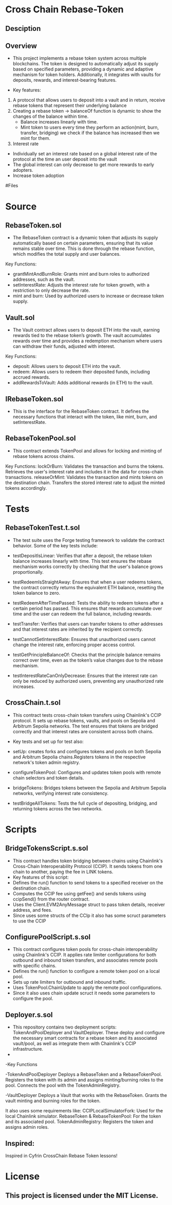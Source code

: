 # Cross Chain Rebase-Token
## Desciption
## Overview
- This project implements a rebase token system across multiple blockchains. The token is designed to automatically adjust its supply based on specified parameters, providing a dynamic and adaptive mechanism for token holders. Additionally, it integrates with vaults for deposits, rewards, and interest-bearing features.

- Key features:
1. A protocol that allows users to deposit into a vault and in return, receive rebase tokens that represent their underlying balance
2. Creating a rebase token -> balanceOf function is dynamic to show the changes of the balance within time.
    - Balance increases linearly with time.
    - Mint token to users every time they perform an action(mint, burn, transfer, bridging) we check if the balance has increased then we mint for them.
3. Interest rate
- Individually set an interest rate based on a global interest rate of the protocol at the time an user deposit into the vault
- The global interest can only decrease to get more rewards to early adopters.
- Increase token adoption


#Files

# Source
## RebaseToken.sol
- The RebaseToken contract is a dynamic token that adjusts its supply automatically based on certain parameters, ensuring that its value remains stable over time. This is done through the rebase function, which modifies the total supply and user balances.

Key Functions:
- grantMintAndBurnRole: Grants mint and burn roles to authorized addresses, such as the vault.
- setInterestRate: Adjusts the interest rate for token growth, with a restriction to only decrease the rate.
- mint and burn: Used by authorized users to increase or decrease token supply.

## Vault.sol
- The Vault contract allows users to deposit ETH into the vault, earning rewards tied to the rebase token’s growth. The vault accumulates rewards over time and provides a redemption mechanism where users can withdraw their funds, adjusted with interest.

Key Functions:
- deposit: Allows users to deposit ETH into the vault.
- redeem: Allows users to redeem their deposited funds, including accrued rewards.
- addRewardsToVault: Adds additional rewards (in ETH) to the vault.

## IRebaseToken.sol
- This is the interface for the RebaseToken contract. It defines the necessary functions that interact with the token, like mint, burn, and setInterestRate.

## RebaseTokenPool.sol
 - This contract extends TokenPool and allows for locking and minting of rebase tokens across chains.

Key Functions:
lockOrBurn:
Validates the transaction and burns the tokens.
Retrieves the user's interest rate and includes it in the data for cross-chain transactions.
releaseOrMint:
Validates the transaction and mints tokens on the destination chain.
Transfers the stored interest rate to adjust the minted tokens accordingly.

# Tests
## RebaseTokenTest.t.sol
- The test suite uses the Forge testing framework to validate the contract behavior. Some of the key tests include:

- testDepositIsLinear: Verifies that after a deposit, the rebase token balance increases linearly with time. This test ensures the rebase mechanism works correctly by checking that the user's balance grows proportionally.

- testRedeemIsStraightAway: Ensures that when a user redeems tokens, the contract correctly returns the equivalent ETH balance, resetting the token balance to zero.
 
- testRedeemAfterTimePassed: Tests the ability to redeem tokens after a certain period has passed. This ensures that rewards accumulate over time and the user can redeem the full balance, including rewards.

- testTransfer: Verifies that users can transfer tokens to other addresses and that interest rates are inherited by the recipient correctly.
 
- testCannotSetInterestRate: Ensures that unauthorized users cannot change the interest rate, enforcing proper access control.

- testGetPrincipleBalanceOf: Checks that the principle balance remains correct over time, even as the token’s value changes due to the rebase mechanism.

- testInterestRateCanOnlyDecrease: Ensures that the interest rate can only be reduced by authorized users, preventing any unauthorized rate increases.

## CrossChain.t.sol
- This contract tests cross-chain token transfers using Chainlink's CCIP protocol. It sets up rebase tokens, vaults, and pools on Sepolia and Arbitrum Sepolia networks. The test ensures that tokens are bridged correctly and that interest rates are consistent across both chains.

- Key tests and set up for test also:
- setUp: creates forks and configures tokens and pools on both Sepolia and Arbitrum Sepolia chains.Registers tokens in the respective network's token admin registry.
- configureTokenPool: Configures and updates token pools with remote chain selectors and token details.
- bridgeTokens: Bridges tokens between the Sepolia and Arbitrum Sepolia networks, verifying interest rate consistency.
- testBridgeAllTokens: Tests the full cycle of depositing, bridging, and returning tokens across the two networks.


# Scripts

## BridgeTokensScript.s.sol
- This contract handles token bridging between chains using Chainlink's Cross-Chain Interoperability Protocol (CCIP). It sends tokens from one chain to another, paying the fee in LINK tokens.
- Key features of this script:
- Defines the run() function to send tokens to a specified receiver on the destination chain.
- Computes the CCIP fee using getFee() and sends tokens using ccipSend() from the router contract.
- Uses the Client.EVM2AnyMessage struct to pass token details, receiver address, and fees.
- Since uses some structs of the CCIp it also has some scruct parameters to use the CCIP

## ConfigurePoolScript.s.sol
- This contract configures token pools for cross-chain interoperability using Chainlink's CCIP. It applies rate limiter configurations for both outbound and inbound token transfers, and associates remote pools with specific chains.
- Defines the run() function to configure a remote token pool on a local pool.
- Sets up rate limiters for outbound and inbound traffic.
- Uses TokenPool.ChainUpdate to apply the remote pool configurations.
- Since it also uses chain update scruct it needs some parameters to configure the pool.

## Deployer.s.sol
- This repository contains two deployment scripts: TokenAndPoolDeployer and VaultDeployer. These deploy and configure the necessary smart contracts for a rebase token and its associated vault/pool, as well as integrate them with Chainlink's CCIP infrastructure.
- 
-Key Functions

-TokenAndPoolDeployer
Deploys a RebaseToken and a RebaseTokenPool.
Registers the token with its admin and assigns minting/burning roles to the pool.
Connects the pool with the TokenAdminRegistry.

-VaultDeployer
Deploys a Vault that works with the RebaseToken.
Grants the vault minting and burning roles for the token.

It also uses some requirements like:
CCIPLocalSimulatorFork: Used for the local Chainlink simulator.
RebaseToken & RebaseTokenPool: For the token and its associated pool.
TokenAdminRegistry: Registers the token and assigns admin roles.

## Inspired:
Inspired in Cyfrin CrossChain Rebase Token lessons!

# License
##  This project is licensed under the MIT License.
  
